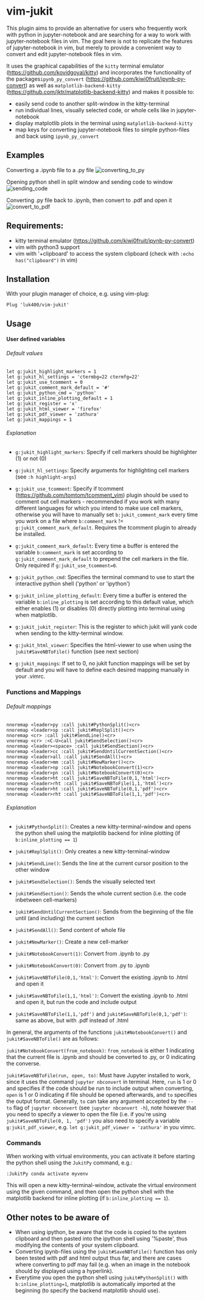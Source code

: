 # vim-jukit

This plugin aims to provide an alternative for users who frequently work with python in jupyter-notebook and are searching for a way to work with jupyter-notebook files in vim. The goal here is not to replicate the features of jupyter-notebook in vim, but merely to provide a convenient way to convert and edit jupyter-notebook files in vim. 

It uses the graphical capabilities of the `kitty` terminal emulator (https://github.com/kovidgoyal/kitty) and incorporates the functionality of the packages`ipynb_py_convert` (https://github.com/kiwi0fruit/ipynb-py-convert) as well as `matplotlib-backend-kitty` (https://github.com/jktr/matplotlib-backend-kitty) and makes it possible to:
* easily send code to another split-window in the kitty-terminal 
* run individual lines, visually selected code, or whole cells like in jupyter-notebook
* display matplotlib plots in the terminal using `matplotlib-backend-kitty` 
* map keys for converting jupyter-notebook files to simple python-files and back using `ipynb_py_convert`

## Examples

Converting a .ipynb file to a .py file
![converting_to_py](https://user-images.githubusercontent.com/57172028/113363801-26a6d080-9352-11eb-9a1e-b32bbb59b707.gif)


Opening python shell in split window and sending code to window
![sending_code](https://user-images.githubusercontent.com/57172028/113363862-535ae800-9352-11eb-8061-12bb53513c9f.gif)


Converting .py file back to .ipynb, then convert to .pdf and open it
![convert_to_pdf](https://user-images.githubusercontent.com/57172028/113363912-7e453c00-9352-11eb-87dd-23dfe3590e02.gif)


## Requirements:

* kitty terminal emulator (https://github.com/kiwi0fruit/ipynb-py-convert)
* vim with python3 support
* vim with '+clipboard' to access the system clipboard (check with `:echo has("clipboard")` in vim)

## Installation

With your plugin manager of choice, e.g. using vim-plug:

```
Plug 'luk400/vim-jukit' 
```

## Usage

#### User defined variables

###### Default values
```
let g:jukit_highlight_markers = 1
let g:jukit_hl_settings = 'ctermbg=22 ctermfg=22'
let g:jukit_use_tcomment = 0
let g:jukit_comment_mark_default = '#'
let g:jukit_python_cmd = 'python'
let g:jukit_inline_plotting_default = 1
let g:jukit_register = 'x'
let g:jukit_html_viewer = 'firefox'
let g:jukit_pdf_viewer = 'zathura'
let g:jukit_mappings = 1
```

###### Explanation
* `g:jukit_highlight_markers`: Specify if cell markers should be highlighter (1) or not (0)

* `g:jukit_hl_settings`: Specify arguments for highlighting cell markers (see `:h highlight-args`)

* `g:jukit_use_tcomment`: Specify if tcomment (https://github.com/tomtom/tcomment_vim) plugin should be used to comment out cell markers - recommended if you work with many different languages for which you intend to make use cell markers, otherwise you will have to manually set `b:jukit_comment_mark` every time you work on a file where `b:comment_mark` != `g:jukit_comment_mark_default`. Requires the tcomment plugin to already be installed.

* `g:jukit_comment_mark_default`: Every time a buffer is entered the variable `b:comment_mark` is set according to `g:jukit_comment_mark_default` to prepend the cell markers in the file. Only required if `g:jukit_use_tcomment=0`.

* `g:jukit_python_cmd`: Specifies the terminal command to use to start the interactive python shell ('python' or 'ipython')

* `g:jukit_inline_plotting_default`: Every time a buffer is entered the variable `b:inline_plotting` is set according to this default value, which either enables (1) or disables (0) directly plotting into terminal using when matplotlib.

* `g:jukit_jukit_register`: This is the register to which jukit will yank code when sending to the kitty-terminal window.

* `g:jukit_html_viewer`: Specifies the html-viewer to use when using the `jukit#SaveNBToFile()` function (see next section)

* `g:jukit_mappings`: If set to 0, no jukit function mappings will be set by default and you will have to define each desired mapping manually in your .vimrc.

### Functions and Mappings

###### Default mappings
```
nnoremap <leader>py :call jukit#PythonSplit()<cr>
nnoremap <leader>sp :call jukit#ReplSplit()<cr>
nnoremap <cr> :call jukit#SendLine()<cr>
vnoremap <cr> :<C-U>call jukit#SendSelection()<cr>
nnoremap <leader><space> :call jukit#SendSection()<cr>
nnoremap <leader>cc :call jukit#SendUntilCurrentSection()<cr>
nnoremap <leader>all :call jukit#SendAll()<cr>
nnoremap <leader>mm :call jukit#NewMarker()<cr>
nnoremap <leader>np :call jukit#NotebookConvert(1)<cr>
nnoremap <leader>pn :call jukit#NotebookConvert(0)<cr>
nnoremap <leader>ht :call jukit#SaveNBToFile(0,1,'html')<cr>
nnoremap <leader>rht :call jukit#SaveNBToFile(1,1,'html')<cr>
nnoremap <leader>ht :call jukit#SaveNBToFile(0,1,'pdf')<cr>
nnoremap <leader>rht :call jukit#SaveNBToFile(1,1,'pdf')<cr>
```

###### Explanation
* `jukit#PythonSplit()`: Creates a new kitty-terminal-window and opens the python shell using the matplotlib backend for inline plotting (if `b:inline_plotting == 1`)

* `jukit#ReplSplit()`: Only creates a new kitty-terminal-window

* `jukit#SendLine()`: Sends the line at the current cursor position to the other window

* `jukit#SendSelection()`: Sends the visually selected text

* `jukit#SendSection()`: Sends the whole current section (i.e. the code inbetween cell-markers)

* `jukit#SendUntilCurrentSection()`: Sends from the beginning of the file until (and including) the current section

* `jukit#SendAll()`: Send content of whole file

* `jukit#NewMarker()`: Create a new cell-marker

* `jukit#NotebookConvert(1)`: Convert from .ipynb to .py

* `jukit#NotebookConvert(0)`: Convert from .py to .ipynb

* `jukit#SaveNBToFile(0,1,'html')`: Convert the existing .ipynb to .html and open it

* `jukit#SaveNBToFile(1,1,'html')`: Convert the existing .ipynb to .html and open it, but run the code and include output

* `jukit#SaveNBToFile(1,1,'pdf')` and `jukit#SaveNBToFile(0,1,'pdf')`: same as above, but with .pdf instead of .html


In general, the arguments of the functions `jukit#NotebookConvert()` and `jukit#SaveNBToFile()` are as follows:

`jukit#NotebookConvert(from_notebook)`: `from_notebook` is either 1 indicating that the current file is .ipynb and should be converted to .py, or 0 indicating the converse.

`jukit#SaveNBToFile(run, open, to)`: Must have Jupyter installed to work, since it uses the command `jupyter nbconvert` in terminal. Here, `run` is 1 or 0 and specifies if the code should be run to include output when converting, `open` is 1 or 0 indicating if file should be opened afterwards, and `to` specifies the output format. Generally, `to` can take any argument accepted by the `--to` flag of `jupyter nbconvert` (see `jupyter nbconvert -h`), note however that you need to specify a viewer to open the file (i.e. if you're using `jukit#SaveNBToFile(0, 1, 'pdf')` you also need to specify a variable `g:jukit_pdf_viewer`, e.g. `let g:jukit_pdf_viewer = 'zathura'` in you vimrc.


### Commands

When working with virtual environments, you can activate it before starting the python shell using the `JukitPy` command, e.g.:


```
:JukitPy conda activate myvenv
```

This will open a new kitty-terminal-window, activate the virtual environment using the given command, and then open the python shell with the matplotlib backend for inline plotting (if `b:inline_plotting == 1`).

## Other notes to be aware of

* When using ipython, be aware that the code is copied to the system clipboard and then pasted into the ipython shell using '%paste', thus modifying the contents of your system clipboard. 
* Converting ipynb-files using the `jukit#SaveNBToFile()` function has only been tested with pdf and html output thus far, and there are cases where converting to pdf may fail (e.g. when an image in the notebook should by displayed using a hyperlink).
* Everytime you open the python shell using `jukit#PythonSplit()` with `b:inline_plotting=1`, matplotlib is automatically imported at the beginning (to specify the backend matplotlib should use).

